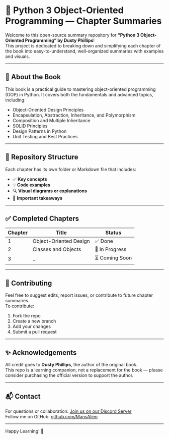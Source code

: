
# 📘 Python 3 Object-Oriented Programming — Chapter Summaries

Welcome to this open-source summary repository for **“Python 3 Object-Oriented Programming” by Dusty Phillips**!  
This project is dedicated to breaking down and simplifying each chapter of the book into easy-to-understand, well-organized summaries with examples and visuals.

---

## 📖 About the Book

This book is a practical guide to mastering object-oriented programming (OOP) in Python. It covers both the fundamentals and advanced topics, including:

- Object-Oriented Design Principles  
- Encapsulation, Abstraction, Inheritance, and Polymorphism  
- Composition and Multiple Inheritance  
- SOLID Principles  
- Design Patterns in Python  
- Unit Testing and Best Practices  

---

## 📂 Repository Structure

Each chapter has its own folder or Markdown file that includes:

- ✅ **Key concepts**
- 💡 **Code examples**
- 🔍 **Visual diagrams or explanations**
- 📌 **Important takeaways**

---

## ✅ Completed Chapters

| Chapter | Title | Status |
|--------|-------|--------|
| 1 | Object-Oriented Design | ✅ Done |
| 2 | Classes and Objects | 🚧 In Progress |
| 3 | ... | ⏳ Coming Soon |

---

## 🤝 Contributing

Feel free to suggest edits, report issues, or contribute to future chapter summaries.  
To contribute:

1. Fork the repo
2. Create a new branch
3. Add your changes
4. Submit a pull request

---

## ✨ Acknowledgements

All credit goes to **Dusty Phillips**, the author of the original book.  
This repo is a learning companion, not a replacement for the book — please consider purchasing the official version to support the author.

---

## 📬 Contact

For questions or collaboration: [Join us on our Discord Server](https://discord.gg/htXUhHk8)  
Follow me on GitHub: [github.com/MansAlien](https://github.com/MansAlien)

---

Happy Learning! 🚀
